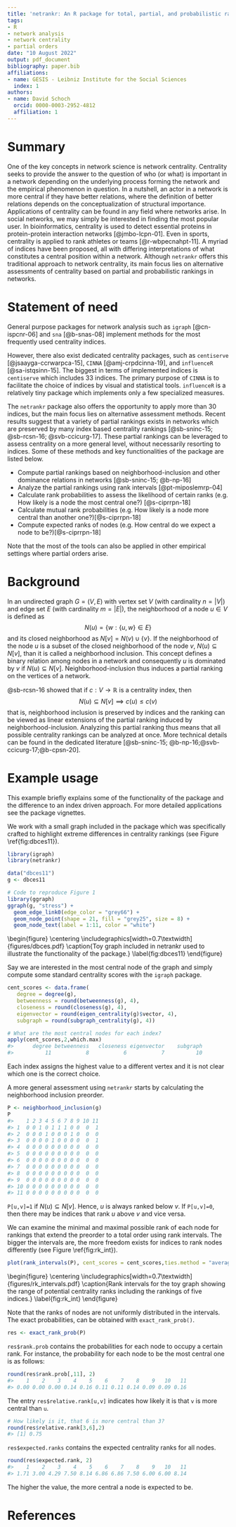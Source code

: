 ```yaml
---
title: 'netrankr: An R package for total, partial, and probabilistic rankings in networks'
tags:
- R
- network analysis
- network centrality
- partial orders
date: "10 August 2022"
output: pdf_document
bibliography: paper.bib
affiliations:
- name: GESIS - Leibniz Institute for the Social Sciences
  index: 1
authors:
- name: David Schoch
  orcid: 0000-0003-2952-4812
  affiliation: 1
---
```


# Summary

One of the key concepts in network science is network centrality. Centrality
seeks to provide the answer to the question of who (or what) is important in
a network depending on the underlying process forming the network and the
empirical phenomenon in question. In a nutshell, an actor in a network is more
central if they have better relations, where the definition of better relations
depends on the conceptualization of structural importance. Applications of centrality can be 
found in any field where networks arise. In social networks, we may simply be interested in finding 
the most popular user. In bioinformatics, centrality is used to detect essential proteins in 
protein-protein interaction networks [@jmbo-lcpn-01].
Even in sports, centrality is applied to rank athletes or teams [@r-wbpecnahpt-11].
A myriad of indices have been proposed, all with differing interpretations of what
constitutes a central position within a network. Although `netrankr` offers this
traditional approach to network centrality, its main focus lies on alternative assessments
of centrality based on partial and probabilistic rankings in networks. 

# Statement of need

General purpose packages for network analysis such as `igraph` [@cn-ispcnr-06] and
 `sna` [@b-snas-08] implement methods for the most frequently used centrality indices.

However, there also exist dedicated centrality packages, such as 
`centiserve` [@jsaayga-ccrwarpca-15], `CINNA` [@amj-crpdcinna-19], and `influenceR` [@sa-istqsinn-15].
The biggest in terms of implemented indices is `centiserve` which includes $33$ indices.
The primary purpose of `CINNA` is to facilitate the choice of indices by visual 
and statistical tools. `influenceR` is a relatively tiny package which implements 
only a few specialized measures.

The `netrankr` package also offers 
the opportunity to apply more than $30$ indices, but the main focus lies on alternative assessment methods.
Recent results suggest that a variety of partial rankings exists in networks which are preserved by many index based centrality rankings [@sb-sninc-15; @sb-rcsn-16; @svb-ccicurg-17]. 
These partial rankings can be leveraged to assess centrality on a more general level, without necessarily resorting to indices. 
Some of these methods and key functionalities of the package are listed below.

* Compute partial rankings based on neighborhood-inclusion and other dominance relations in networks [@sb-sninc-15; @b-np-16]
* Analyze the partial rankings using rank intervals [@pt-miposlemrp-04] 
* Calculate rank probabilities to assess the likelihood of certain ranks (e.g. How likely is a node the most central one?) [@s-ciprrpn-18]
* Calculate mutual rank probabilities (e.g. How likely is a node more central than another one?)[@s-ciprrpn-18]
* Compute expected ranks of nodes (e.g. How central do we expect a node to be?)[@s-ciprrpn-18]

Note that the most of the tools can also be applied in other empirical settings where partial orders 
arise.

# Background

In an undirected graph $G=(V,E)$ with vertex set $V$ (with cardinality $n = \lvert V\rvert$) and edge set $E$ (with cardinality $m = \lvert E\rvert$), the neighborhood 
of a node $u \in V$ is defined as
$$N(u)=\lbrace w : \lbrace u,w \rbrace \in E \rbrace$$
and its closed neighborhood as $N[v]=N(v) \cup \lbrace v \rbrace$. If the 
neighborhood of the node $u$ is a subset of the closed neighborhood of the node 
$v$, $N(u)\subseteq N[v]$, than it is called a neighborhood inclusion. This concept 
defines a binary relation among nodes in a network and consequently $u$ is 
dominated by $v$ if $N(u)\subseteq N[v]$. Neighborhood-inclusion thus induces a 
partial ranking on the vertices of a network.

@sb-rcsn-16 showed that if $c:V \to \mathbb{R}$ is a centrality index, then 
$$N(u)\subseteq N[v] \implies c(u) \leq c(v)$$
that is, neighborhood inclusion is preserved by indices and the ranking can be viewed as linear extensions of the partial ranking induced by neighborhood-inclusion. Analyzing this partial ranking thus means that all possible centrality rankings can be analyzed at once. More technical details can be found in the dedicated literature [@sb-sninc-15; @b-np-16;@svb-ccicurg-17;@b-cpsn-20].

# Example usage

This example briefly explains some of the functionality of the package and the 
difference to an index driven approach. For more detailed applications see 
the package vignettes. 

We work with a small graph included in the package which was specifically crafted to highlight extreme
differences in centrality rankings (see Figure \ref{fig:dbces11}).

```R
library(igraph)
library(netrankr)

data("dbces11")
g <- dbces11

# Code to reproduce Figure 1
library(ggraph)
ggraph(g, "stress") + 
  geom_edge_link0(edge_color = "grey66") +
  geom_node_point(shape = 21, fill = "grey25", size = 8) +
  geom_node_text(label = 1:11, color = "white")
```

\begin{figure}
  \centering
  \includegraphics[width=0.7\textwidth]{figures/dbces.pdf}
  \caption{Toy graph included in netrankr used to illustrate the functionality of the package.}
  \label{fig:dbces11}
\end{figure}

Say we are interested in the most central node of the graph and simply
compute some standard centrality scores with the `igraph` package.

```R
cent_scores <- data.frame(
   degree = degree(g),
   betweenness = round(betweenness(g), 4),
   closeness = round(closeness(g), 4),
   eigenvector = round(eigen_centrality(g)$vector, 4),
   subgraph = round(subgraph_centrality(g), 4))

# What are the most central nodes for each index?
apply(cent_scores,2,which.max)
#>      degree betweenness   closeness eigenvector    subgraph 
#>          11           8           6           7          10
```


Each index assigns the highest value to a different
vertex and it is not clear which one is the correct choice. 

A more general assessment using `netrankr` starts by calculating the neighborhood inclusion preorder.

```R
P <- neighborhood_inclusion(g)
P
#>    1 2 3 4 5 6 7 8 9 10 11
#> 1  0 0 1 0 1 1 1 0 0  0  1
#> 2  0 0 0 1 0 0 0 1 0  0  0
#> 3  0 0 0 0 1 0 0 0 0  0  1
#> 4  0 0 0 0 0 0 0 0 0  0  0
#> 5  0 0 0 0 0 0 0 0 0  0  0
#> 6  0 0 0 0 0 0 0 0 0  0  0
#> 7  0 0 0 0 0 0 0 0 0  0  0
#> 8  0 0 0 0 0 0 0 0 0  0  0
#> 9  0 0 0 0 0 0 0 0 0  0  0
#> 10 0 0 0 0 0 0 0 0 0  0  0
#> 11 0 0 0 0 0 0 0 0 0  0  0
```

`P[u,v]=1` if $N(u)\subseteq N[v]$. Hence, $u$ is always ranked below $v$.
If `P[u,v]=0`, then there may be indices that rank $u$ above $v$ and vice versa.

We can examine the minimal and maximal possible
rank of each node for rankings that extend the preorder to a total order using rank intervals. 
The bigger the intervals are, the more freedom exists for indices to rank nodes differently (see Figure \ref{fig:rk_int}).

```R
plot(rank_intervals(P), cent_scores = cent_scores,ties.method = "average")
```

\begin{figure}
  \centering
  \includegraphics[width=0.7\textwidth]{figures/rk_intervals.pdf}
  \caption{Rank intervals for the toy graph showing the range of potential centrality ranks including the rankings of five indices.}
  \label{fig:rk_int}
\end{figure}

Note that the ranks of nodes are not uniformly distributed in the
intervals. The exact probabilities, can be obtained with
`exact_rank_prob()`.

```R
res <- exact_rank_prob(P)
```

`res$rank.prob` contains the probabilities for each node to occupy a certain
rank. For instance, the probability for each node to be the most central
one is as follows:

```R
round(res$rank.prob[,11], 2)
#>    1    2    3    4    5    6    7    8    9   10   11 
#> 0.00 0.00 0.00 0.14 0.16 0.11 0.11 0.14 0.09 0.09 0.16
```

The entry
`res$relative.rank[u,v]` indicates how likely it is that `v` is more central
than `u`.

```R
# How likely is it, that 6 is more central than 3?
round(res$relative.rank[3,6],2)
#> [1] 0.75
```

`res$expected.ranks` contains the expected centrality ranks for all nodes.

```R
round(res$expected.rank, 2)
#>    1    2    3    4    5    6    7    8    9   10   11 
#> 1.71 3.00 4.29 7.50 8.14 6.86 6.86 7.50 6.00 6.00 8.14
```

The higher the value, the more central a node is expected to be.

# References
